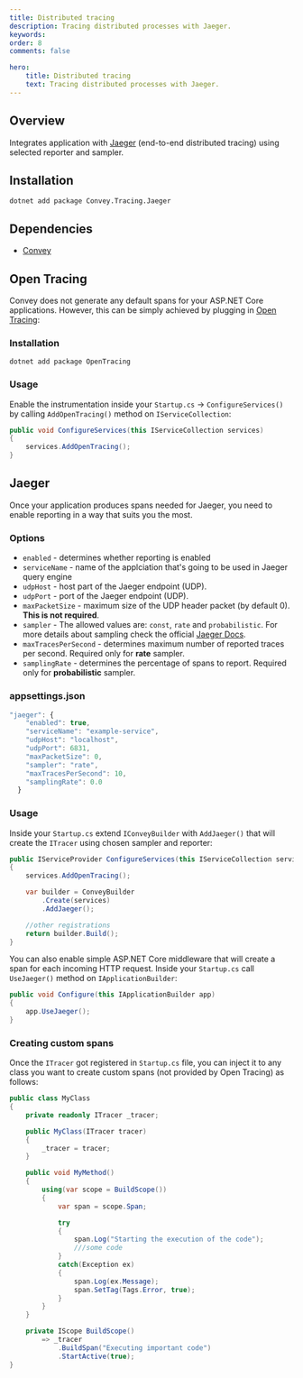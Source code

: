 ```yaml
---
title: Distributed tracing
description: Tracing distributed processes with Jaeger.
keywords:
order: 8
comments: false

hero:
    title: Distributed tracing
    text: Tracing distributed processes with Jaeger.
---
```


## Overview
Integrates application with [Jaeger](https://www.jaegertracing.io/) (end-to-end distributed tracing) using selected reporter and sampler.

## Installation
`dotnet add package Convey.Tracing.Jaeger`

## Dependencies

* [Convey](https://www.nuget.org/packages/Convey)

## Open Tracing
Convey does not generate any default spans for your ASP.NET Core applications. However, this can be simply achieved by plugging in [Open Tracing](https://opentracing.io/):

### Installation
`dotnet add package OpenTracing`

### Usage
Enable the instrumentation inside your ``Startup.cs`` -> ``ConfigureServices()`` by calling ``AddOpenTracing()`` method on ``IServiceCollection``:

```csharp
public void ConfigureServices(this IServiceCollection services)
{
    services.AddOpenTracing();
}
```

## Jaeger
Once your application produces spans needed for Jaeger, you need to enable reporting in a way that suits you the most.

### Options
* ``enabled`` - determines whether reporting is enabled
* ``serviceName`` - name of the applciation that's going to be used in Jaeger query engine
* ``udpHost`` - host part of the Jaeger endpoint (UDP).
* ``udpPort`` - port of the Jaeger endpoint (UDP).
* ``maxPacketSize`` - maximum size of the UDP header packet (by default 0). **This is not required**.
* ``sampler`` - The allowed values are: ``const``, ``rate`` and ``probabilistic``. For more details about sampling check the official [Jaeger Docs](https://github.com/jaegertracing/jaeger-client-csharp/blob/master/src/Jaeger/Samplers/README.md).
* ``maxTracesPerSecond`` - determines maximum number of reported traces per second. Required only for **rate** sampler.
* ``samplingRate`` - determines the percentage of spans to report. Required only for **probabilistic** sampler.

### appsettings.json
```js
"jaeger": {
    "enabled": true,
    "serviceName": "example-service",
    "udpHost": "localhost",
    "udpPort": 6831,
    "maxPacketSize": 0,
    "sampler": "rate",
    "maxTracesPerSecond": 10,
    "samplingRate": 0.0
  }
```

### Usage
Inside your ``Startup.cs`` extend ``IConveyBuilder`` with ``AddJaeger()`` that will create the ``ITracer`` using chosen sampler and reporter:

```csharp
public IServiceProvider ConfigureServices(this IServiceCollection services)
{
    services.AddOpenTracing();

    var builder = ConveyBuilder
        .Create(services)
        .AddJaeger();

    //other registrations    
    return builder.Build();
}
```

You can also enable simple ASP.NET Core middleware that will create a span for each incoming HTTP request. Inside your ``Startup.cs`` call ``UseJaeger()`` method on ``IApplicationBuilder``:

```csharp
public void Configure(this IApplicationBuilder app)
{
    app.UseJaeger();
}
```

### Creating custom spans
Once the ``ITracer`` got registered in ``Startup.cs`` file, you can inject it to any class you want to create custom spans (not provided by Open Tracing) as follows:

```csharp
public class MyClass
{
    private readonly ITracer _tracer;

    public MyClass(ITracer tracer)
    {
        _tracer = tracer;
    }

    public void MyMethod()
    {
        using(var scope = BuildScope())
        {
            var span = scope.Span;

            try
            {
                span.Log("Starting the execution of the code");
                ///some code
            }
            catch(Exception ex)
            {
                span.Log(ex.Message);
                span.SetTag(Tags.Error, true);
            }
        }
    }

    private IScope BuildScope()
        => _tracer
            .BuildSpan("Executing important code")
            .StartActive(true);
}
```